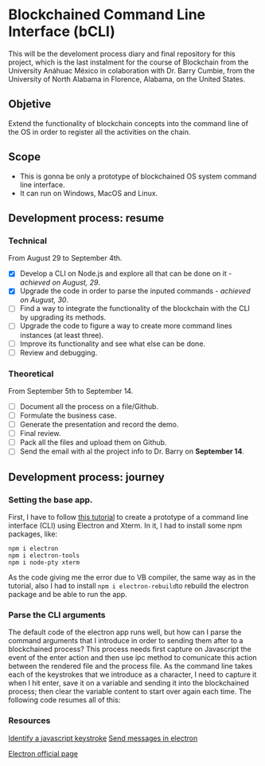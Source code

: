 # Blockchained Command Line Interface (bCLI)

This will be the develoment process diary and final repository for this project, which is the last instalment for the course of Blockchain from the University Anáhuac México in colaboration with Dr. Barry Cumbie, from the University of North Alabama in Florence, Alabama, on the United States.

## Objetive
Extend the functionality of blockchain concepts into the command line of the OS in order to register all the activities on the chain. 

## Scope
- This is gonna be only a prototype of blockchained OS system command line interface.
- It can run on Windows, MacOS and Linux.

## Development process: resume
### Technical
From August 29 to September 4th. 
- [X] Develop a CLI on Node.js and explore all that can be done on it - _achieved on August, 29_.
- [X] Upgrade the code in order to parse the inputed commands - _achieved on August, 30_.
- [ ] Find a way to integrate the functionality of the blockchain with the CLI by upgrading its methods.
- [ ] Upgrade the code to figure a way to create more command lines instances (at least three).
- [ ] Improve its functionality and see what else can be done.
- [ ] Review and debugging. 

### Theoretical
From September 5th to  September 14.
- [ ] Document all the process on a file/Github.
- [ ] Formulate the business case.
- [ ] Generate the presentation and record the demo.
- [ ] Final review.
- [ ] Pack all the files and upload them on Github.
- [ ] Send the email with al the project info to Dr. Barry on **September 14**. 

## Development process: journey

### Setting the base app.
First, I have to follow [this tutorial](https://www.youtube.com/watch?v=vhDBbbMJWoY) to create a prototype of a command line interface (CLI) using Electron and Xterm. In it, I had to install some npm packages, like:

```
npm i electron
npm i electron-tools
npm i node-pty xterm 
```
As the code giving me the error due to VB compiler, the same way as in the tutorial, also I had to install `npm i electron-rebuild`to rebuild the electron package and be able to run the app. 

### Parse the CLI arguments
The default code of the electron app runs well, but how can I parse the command arguments that I introduce in order to sending them after to a blockchained process? This process needs first capture on Javascript the event of the enter action and then use ipc method to comunicate this action between the rendered file and the process file.  As the command line takes each of the keystrokes that we introduce as a character, I need to capture it when I hit enter, save it on a variable and sending it into the blockchained process; then clear the variable content to start over again each time. The following code resumes all of this:

### Resources

[Identify a javascript keystroke](https://www.codegrepper.com/code-examples/javascript/javascript+function+to+save+an+entry+after+clicking+enter
)
[Send messages in electron](https://stackoverflow.com/questions/32780726/how-to-access-dom-elements-in-electron)

[Electron official page](https://www.electronjs.org/docs/api/ipc-renderer)


